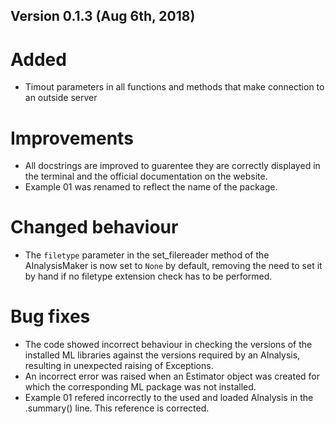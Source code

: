 ## Version 0.1.3 (Aug 6th, 2018)
# Added
* Timout parameters in all functions and methods that make connection to an outside server
# Improvements
* All docstrings are improved to guarentee they are correctly displayed in the terminal and the official documentation on the website.
* Example 01 was renamed to reflect the name of the package.
# Changed behaviour
* The `filetype` parameter in the set_filereader method of the AInalysisMaker is now set to `None` by default, removing the need to set it by hand if no filetype extension check has to be performed.
# Bug fixes
* The code showed incorrect behaviour in checking the versions of the installed ML libraries against the versions required by an AInalysis, resulting in unexpected raising of Exceptions.
* An incorrect error was raised when an Estimator object was created for which the corresponding ML package was not installed.
* Example 01 refered incorrectly to the used and loaded AInalysis in the .summary() line. This reference is corrected.
